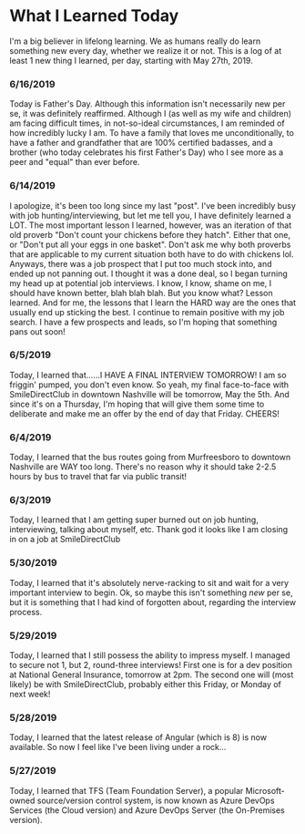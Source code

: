 # What I Learned Today

I'm a big believer in lifelong learning. We as humans really do learn something new every day, whether we realize it or not. This is a log of at least 1 new thing I learned, per day, starting with May 27th, 2019.

### 6/16/2019
Today is Father's Day. Although this information isn't necessarily new per se, it was definitely reaffirmed. Although I (as well as my wife and children) am facing difficult times, in not-so-ideal circumstances, I am reminded of how incredibly lucky I am. To have a family that loves me unconditionally, to have a father and grandfather that are 100% certified badasses, and a brother (who today celebrates his first Father's Day) who I see more as a peer and "equal" than ever before.

### 6/14/2019
I apologize, it's been too long since my last "post". I've been incredibly busy with job hunting/interviewing, but let me tell you, I have definitely learned a LOT. The most important lesson I learned, however, was an iteration of that old proverb "Don't count your chickens before they hatch". Either that one, or "Don't put all your eggs in one basket". Don't ask me why both proverbs that are applicable to my current situation both have to do with chickens lol. Anyways, there was a job prospect that I put too much stock into, and ended up not panning out. I thought it was a done deal, so I began turning my head up at potential job interviews. I know, I know, shame on me, I should have known better, blah blah blah. But you know what? Lesson learned. And for me, the lessons that I learn the HARD way are the ones that usually end up sticking the best. I continue to remain positive with my job search. I have a few prospects and leads, so I'm hoping that something pans out soon!

### 6/5/2019
Today, I learned that......I HAVE A FINAL INTERVIEW TOMORROW! I am so friggin' pumped, you don't even know. So yeah, my final face-to-face with SmileDirectClub in downtown Nashville will be tomorrow, May the 5th. And since it's on a Thursday, I'm hoping that will give them some time to deliberate and make me an offer by the end of day that Friday. CHEERS!

### 6/4/2019
Today, I learned that the bus routes going from Murfreesboro to downtown Nashville are WAY too long. There's no reason why it should take 2-2.5 hours by bus to travel that far via public transit!

### 6/3/2019
Today, I learned that I am getting super burned out on job hunting, interviewing, talking about myself, etc. Thank god it looks like I am closing in on a job at SmileDirectClub

### 5/30/2019
Today, I learned that it's absolutely nerve-racking to sit and wait for a very important interview to begin. Ok, so maybe this isn't something _new_ per se, but it is something that I had kind of forgotten about, regarding the interview process.

### 5/29/2019
Today, I learned that I still possess the ability to impress myself. I managed to secure not 1, but 2, round-three interviews! First one is for a dev position at National General Insurance, tomorrow at 2pm. The second one will (most likely) be with SmileDirectClub, probably either this Friday, or Monday of next week!

### 5/28/2019
Today, I learned that the latest release of Angular (which is 8) is now available. So now I feel like I've been living under a rock...

### 5/27/2019
Today, I learned that TFS (Team Foundation Server), a popular Microsoft-owned source/version control system, is now known as Azure DevOps Services (the Cloud version) and Azure DevOps Server (the On-Premises version).
